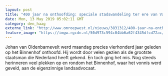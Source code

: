 ```yaml
---
layout: post
title: "400 jaar na onthoofding: speciale stadswandeling ter ere van Van Oldenbarnevelt"
date: Mon, 13 May 2019 05:02:11 GMT
category: den_haag
externe_link: "http://www.omroepwest.nl/nieuws/3831312/400-jaar-na-onthoofding-speciale-stadswandeling-ter-ere-van-Van-Oldenbarnevelt"
feature_image: "https://imgw.rgcdn.nl/50d973c594c04bb6a62f4345dfcd72ac/opener/3831835.jpg"
---
```


Johan van Oldenbarnevelt werd maandag precies vierhonderd jaar geleden op het Binnenhof onthoofd. Hij wordt door velen gezien als de grootste staatsman die Nederland heeft gekend. En toch ging het mis. Nog steeds herinneren veel plekken op en rondom het Binnenhof, waar het vonnis werd geveld, aan de eigenzinnige landsadvocaat.
